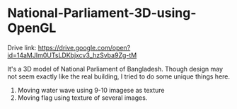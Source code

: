 # National-Parliament-3D-using-OpenGL

Drive link: https://drive.google.com/open?id=14aMJIm0UTsLDKbjxcv3_hzSvba9Zg-tM

It's a 3D model of National Parliament of Bangladesh.
Though design may not seem exactly like the real building, I tried to do some unique things here.
1. Moving water wave using 9-10 imagese as texture
2. Moving flag using texture of several images.
